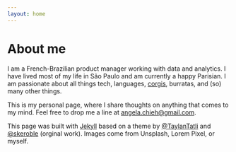 ```yaml
---
layout: home
---
```

# About me

I am a French-Brazilian product manager working with data and analytics. I have lived most of my life in São Paulo and am currently a happy Parisian. I am passionate about all things tech, languages, [corgis](https://www.reddit.com/r/corgi/), burratas, and (so) many other things.

This is my personal page, where I share thoughts on anything that comes to my mind. Feel free to drop me a line at [angela.chieh@gmail.com](mailto:angela.chieh@gmail.com?Subject=Hi!).

This page was built with [Jekyll](https://jekyllrb.com/) based on a theme by [@TaylanTatli](https://github.com/TaylanTatli) and [@skeroble](https://github.com/srekoble) (orginal work). Images come from Unsplash, Lorem Pixel, or myself.